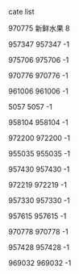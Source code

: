 cate list

970775 新鲜水果 8

957347 957347 -1

975706 975706 -1

970776 970776 -1

961006 961006 -1

5057 5057 -1

958104 958104 -1

972200 972200 -1

955035 955035 -1

957430 957430 -1

972219 972219 -1

957330 957330 -1

957615 957615 -1

970778 970778 -1

957428 957428 -1

969032 969032 -1

